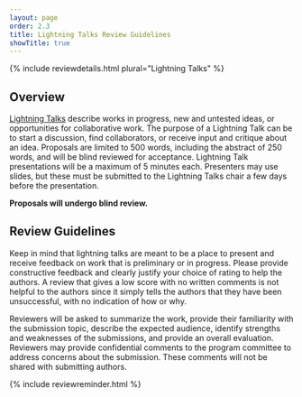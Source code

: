 ```yaml
---
layout: page
order: 2.3
title: Lightning Talks Review Guidelines
showTitle: true
---
```


{% include reviewdetails.html plural="Lightning Talks" %}

## Overview

[Lightning Talks](../authors/lt.html) describe works in progress, new and untested ideas, or opportunities for collaborative work. The purpose of a Lightning Talk can be to start a discussion, find collaborators, or receive input and critique about an idea. Proposals are limited to 500 words, including the abstract of 250 words, and will be blind reviewed for acceptance. Lightning Talk presentations will be a maximum of 5 minutes each. Presenters may use slides, but these must be submitted to the Lightning Talks chair a few days before the presentation.

**Proposals will undergo blind review.**

## Review Guidelines

Keep in mind that lightning talks are meant to be a place to present and receive feedback on work that is preliminary or in progress. Please provide constructive feedback and clearly justify your choice of rating to help the authors. A review that gives a low score with no written comments is not helpful to the authors since it simply tells the authors that they have been unsuccessful, with no indication of how or why.

Reviewers will be asked to summarize the work, provide their familiarity with the submission topic, describe the expected audience, identify strengths and weaknesses of the submissions, and provide an overall evaluation.  Reviewers may provide confidential comments to the program committee to address concerns about the submission. These comments will not be shared with submitting authors.

{% include reviewreminder.html %}